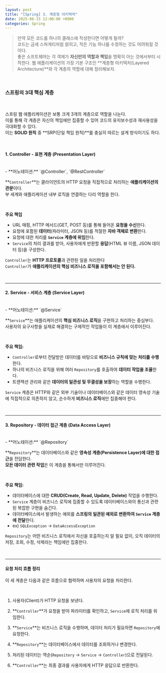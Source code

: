 ```yaml
---
layout: post
title: "[Spring] 3. 계층형 아키텍처"
date: 2025-06-15 12:00:00 +0900
categories: Spring
---
```


> 만약 모든 코드를 하나의 클래스에 작성한다면 어떻게 될까? <br>
> 코드는 금세 스파게티처럼 얽히고, 작은 기능 하나를 수정하는 것도 어려워질 것이다.<br> 
> 좋은 소프트웨어는 각 객체가 **자신만의 역할과 책임**을 명확히 아는 것에서부터 시작한다.
> 웹 애플리케이션의 가장 기본 구조인 **계층형 아키텍처(Layered Architecture)**와 각 계층의 역할에 대해 정리해보자.

<br>

### **스프링의 3대 핵심 계층**

<br>

스프링 웹 애플리케이션은 보통 크게 3개의 계층으로 역할을 나눈다.<br> 
이를 통해 각 계층은 자신의 책임에만 집중할 수 있어 코드의 유지보수성과 재사용성을 극대화할 수 있다.<br> 
이는 **SOLID 원칙** 중 **SRP(단일 책임 원칙)**를 충실히 따르는 설계 방식이기도 하다.

<br>

#### **1. Controller - 표현 계층 (Presentation Layer)**

<br>
- **어노테이션:** `@Controller`, `@RestController`

**`Controller`**는 클라이언트의 HTTP 요청을 직접적으로 처리하는 **애플리케이션의 관문**이다.<br>
 부 세계와 애플리케이션 내부 로직을 연결하는 다리 역할을 한다.

<br>

**주요 책임**
- URL 매핑, HTTP 메서드(GET, POST 등)를 통해 들어온 **요청을 수신**한다.
- 요청에 포함된 **데이터**(파라미터, JSON 등)를 적절한 **자바 객체로 변환**한다.
- 요청에 대한 처리를 **`Service` 계층에 위임**한다.
- `Service`의 처리 결과를 받아, 사용자에게 반환할 **응답**(HTML 뷰 이름, JSON 데이터 등)을 구성한다.

`Controller`는 **HTTP 프로토콜**과 관련된 일을 처리한다 <br>
`Controller`가 **애플리케이션의 핵심 비즈니스 로직을 포함해서는 안 된다.**

<br>

---

#### **2. Service - 서비스 계층 (Service Layer)**

<br>
- **어노테이션:** `@Service`

**`Service`**는 애플리케이션의 **핵심 비즈니스 로직**을 구현하고 처리하는 중심부다.<br> 
사용자의 요구사항을 실제로 해결하는 구체적인 작업들이 이 계층에서 이루어진다.

<br>

**주요 책임:**
- `Controller`로부터 전달받은 데이터를 바탕으로 **비즈니스 규칙에 맞는 처리를 수행**한다.
- 하나의 비즈니스 로직을 위해 여러 `Repository`를 호출하여 **데이터 작업을 조율**한다.
- 트랜잭션 관리와 같은 **데이터의 일관성 및 무결성을 보장**하는 역할을 수행한다.

`Service` 계층은 HTTP와 같은 외부 기술이나 데이터베이스와 같은 데이터 영속성 기술에 직접적으로 의존하지 않고, 순수하게 **비즈니스 로직**에만 집중해야 한다.

<br>

---

#### **3. Repository - 데이터 접근 계층 (Data Access Layer)**

<br>
- **어노테이션:** `@Repository`

**`Repository`**는 데이터베이스와 같은 **영속성 계층(Persistence Layer)에 대한 접근**을 전담한다. <br>
**모든 데이터 관련 작업**은 이 계층을 통해서만 이루어진다.

<br>

**주요 책임:**
- 데이터베이스에 대한 **CRUD(Create, Read, Update, Delete)** 작업을 수행한다.
- `Service` 계층이 비즈니스 로직에 집중할 수 있도록 데이터베이스와의 통신과 관련된 복잡한 구현을 숨긴다.
- 데이터베이스에서 발생하는 예외를 **스프링의 일관된 예외로 변환하여 `Service` 계층에 전달**한다.
- ex) `SQLException` -> `DataAccessException`

`Repository`는 어떤 비즈니스 로직에서 자신을 호출하는지 알 필요 없이, 오직 데이터의 저장, 조회, 수정, 삭제라는 책임에만 집중한다.

<br>

---

#### **요청 처리 흐름 정리**

이 세 계층은 다음과 같은 흐름으로 협력하며 사용자의 요청을 처리한다.

<br>

1. 사용자(Client)가 HTTP 요청을 보낸다.

2. **`Controller`**가 요청을 받아 파라미터를 확인하고, `Service`에 로직 처리를 위임한다.

3. **`Service`**는 비즈니스 로직을 수행하며, 데이터 처리가 필요하면 `Repository`에 요청한다.

4. **`Repository`**는 데이터베이스에서 데이터를 조회하거나 변경한다.

5. 처리된 데이터는 역순(`Repository` → `Service` → `Controller`)으로 전달된다.

6. **`Controller`**는 최종 결과를 사용자에게 HTTP 응답으로 반환한다.
